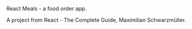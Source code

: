 React Meals - a food order app.

A project from React - The Complete Guide, Maximilian Schwarzmüller.
